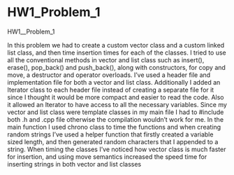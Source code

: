 # HW1_Problem_1
HW1__Problem_1

In this problem we had to create a custom vector class and a custom linked list class, and then time insertion times for each of the classes.
I tried to use all the conventional methods in vector and list class such as insert(), erase(), pop_back() and push_back(), along with constructors, for copy and move, a destructor and operator overloads. 
I’ve used a header file and implementation file for both a vector and list class. Additionally I added an Iterator class to each header file instead of creating a separate file for it 
since I thought it would be more compact and easier to read the code.
Also it allowed an Iterator to have access to all the necessary variables. 
Since my vector and list class were template classes in my main file I had to #include both .h and .cpp file otherwise
the compilation wouldn’t work for me.
 In the main function I used chrono class to time the functions and when creating random strings 
 I’ve used a helper function that firstly created a variable sized length, and then generated random characters that I appended to a string.
 When timing the classes I’ve noticed how vector class is much faster for insertion, 
 and using move semantics increased the speed time for inserting strings in both vector and list classes  

